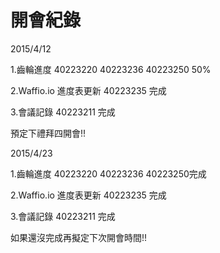 # 開會紀錄


2015/4/12

1.齒輪進度 40223220  40223236  40223250 50%

2.Waffio.io 進度表更新 40223235 完成

3.會議記錄 40223211 完成

預定下禮拜四開會!!

2015/4/23

1.齒輪進度 40223220  40223236  40223250完成

2.Waffio.io 進度表更新 40223235 完成

3.會議記錄 40223211 完成


如果還沒完成再擬定下次開會時間!!